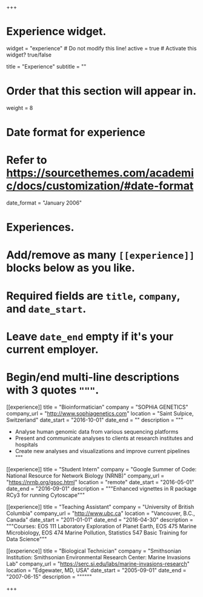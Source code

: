 +++
# Experience widget.
widget = "experience"  # Do not modify this line!
active = true  # Activate this widget? true/false

title = "Experience"
subtitle = ""

# Order that this section will appear in.
weight = 8

# Date format for experience
#   Refer to https://sourcethemes.com/academic/docs/customization/#date-format
date_format = "January 2006"

# Experiences.
#   Add/remove as many `[[experience]]` blocks below as you like.
#   Required fields are `title`, `company`, and `date_start`.
#   Leave `date_end` empty if it's your current employer.
#   Begin/end multi-line descriptions with 3 quotes `"""`.
[[experience]]
  title = "Bioinformatician"
  company = "SOPHiA GENETICS"
  company_url = "http://www.sophiagenetics.com"
  location = "Saint Sulpice, Switzerland"
  date_start = "2016-10-01"
  date_end = ""
  description = """
* Analyse human genomic data from various sequencing platforms
* Present and communicate analyses to clients at research institutes and hospitals
* Create new analyses and visualizations and improve current pipelines
  """

[[experience]]
  title = "Student Intern"
  company = "Google Summer of Code: National Resource for Network Biology (NRNB)"
  company_url = "https://nrnb.org/gsoc.html"
  location = "remote"
  date_start = "2016-05-01"
  date_end = "2016-09-01"
  description = """Enhanced vignettes in R package RCy3 for running Cytoscape"""
  

[[experience]]
  title = "Teaching Assistant"
  company = "University of British Columbia"
  company_url = "http://www.ubc.ca"
  location = "Vancouver, B.C., Canada"
  date_start = "2011-01-01"
  date_end = "2016-04-30"
  description = """Courses: EOS 111 Laboratory Exploration of Planet Earth, EOS 475 Marine Microbiology, EOS 474 Marine Pollution, Statistics 547 Basic Training for Data Science"""
  
  
[[experience]]
  title = "Biological Technician"
  company = "Smithsonian Institution: Smithsonian Environmental Research Center: Marine Invasions Lab"
  company_url = "https://serc.si.edu/labs/marine-invasions-research"
  location = "Edgewater, MD, USA"
  date_start = "2005-09-01"
  date_end = "2007-06-15"
  description = """"""  

+++
